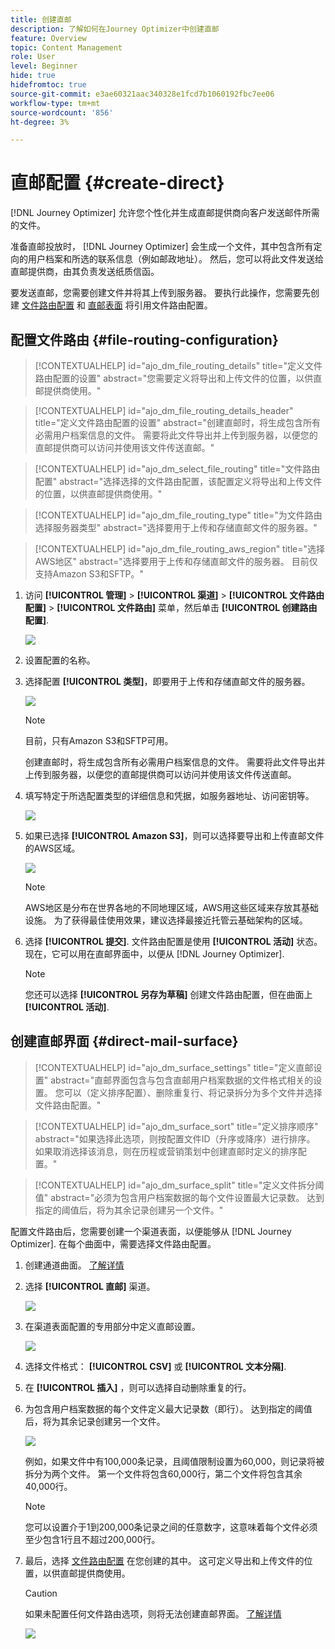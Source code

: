 ```yaml
---
title: 创建直邮
description: 了解如何在Journey Optimizer中创建直邮
feature: Overview
topic: Content Management
role: User
level: Beginner
hide: true
hidefromtoc: true
source-git-commit: e3ae60321aac340328e1fcd7b1060192fbc7ee06
workflow-type: tm+mt
source-wordcount: '856'
ht-degree: 3%

---
```


# 直邮配置 {#create-direct}

[!DNL Journey Optimizer] 允许您个性化并生成直邮提供商向客户发送邮件所需的文件。

准备直邮投放时， [!DNL Journey Optimizer] 会生成一个文件，其中包含所有定向的用户档案和所选的联系信息（例如邮政地址）。 然后，您可以将此文件发送给直邮提供商，由其负责发送纸质信函。

要发送直邮，您需要创建文件并将其上传到服务器。 要执行此操作，您需要先创建 [文件路由配置](#file-routing-configuration) 和 [直邮表面](#direct-mail-surface) 将引用文件路由配置。

## 配置文件路由 {#file-routing-configuration}

>[!CONTEXTUALHELP]
>id="ajo_dm_file_routing_details"
>title="定义文件路由配置的设置"
>abstract="您需要定义将导出和上传文件的位置，以供直邮提供商使用。"

>[!CONTEXTUALHELP]
>id="ajo_dm_file_routing_details_header"
>title="定义文件路由配置的设置"
>abstract="创建直邮时，将生成包含所有必需用户档案信息的文件。 需要将此文件导出并上传到服务器，以便您的直邮提供商可以访问并使用该文件传送直邮。"

>[!CONTEXTUALHELP]
>id="ajo_dm_select_file_routing"
>title="文件路由配置"
>abstract="选择选择的文件路由配置，该配置定义将导出和上传文件的位置，以供直邮提供商使用。"

>[!CONTEXTUALHELP]
>id="ajo_dm_file_routing_type"
>title="为文件路由选择服务器类型"
>abstract="选择要用于上传和存储直邮文件的服务器。"

>[!CONTEXTUALHELP]
>id="ajo_dm_file_routing_aws_region"
>title="选择AWS地区"
>abstract="选择要用于上传和存储直邮文件的服务器。 目前仅支持Amazon S3和SFTP。"

1. 访问 **[!UICONTROL 管理]** > **[!UICONTROL 渠道]** > **[!UICONTROL 文件路由配置]** > **[!UICONTROL 文件路由]** 菜单，然后单击 **[!UICONTROL 创建路由配置]**.

   ![](assets/file-routing-config-button.png)

1. 设置配置的名称。

1. 选择配置 **[!UICONTROL 类型]**，即要用于上传和存储直邮文件的服务器。<!--why is it Type and not Server or Server type? asked to PM-->

   ![](assets/file-routing-config-type.png)

   >[!NOTE]
   >
   >目前，只有Amazon S3和SFTP可用。

   创建直邮时，将生成包含所有必需用户档案信息的文件。 需要将此文件导出并上传到服务器，以便您的直邮提供商可以访问并使用该文件传送直邮。

1. 填写特定于所选配置类型的详细信息和凭据，如服务器地址、访问密钥等。 <!--need to detail more?-->

   <!--![](assets/file-routing-config-aws-details.png)-->

   ![](assets/file-routing-config-sftp-details.png)

1. 如果已选择 **[!UICONTROL Amazon S3]**，则可以选择要导出和上传直邮文件的AWS区域。

   ![](assets/file-routing-config-aws-region.png)

   >[!NOTE]
   >
   >AWS地区是分布在世界各地的不同地理区域，AWS用这些区域来存放其基础设施。 为了获得最佳使用效果，建议选择最接近托管云基础架构的区域。

1. 选择 **[!UICONTROL 提交]**. 文件路由配置是使用 **[!UICONTROL 活动]** 状态。 现在，它可以用在直邮界面中，以便从 [!DNL Journey Optimizer].

   >[!NOTE]
   >
   >您还可以选择 **[!UICONTROL 另存为草稿]** 创建文件路由配置，但在曲面上 **[!UICONTROL 活动]**.

## 创建直邮界面 {#direct-mail-surface}

>[!CONTEXTUALHELP]
>id="ajo_dm_surface_settings"
>title="定义直邮设置"
>abstract="直邮界面包含与包含直邮用户档案数据的文件格式相关的设置。 您可以（定义排序配置）、删除重复行、将记录拆分为多个文件并选择文件路由配置。"

>[!CONTEXTUALHELP]
>id="ajo_dm_surface_sort"
>title="定义排序顺序"
>abstract="如果选择此选项，则按配置文件ID（升序或降序）进行排序。 如果取消选择该消息，则在历程或营销策划中创建直邮时定义的排序配置。"

>[!CONTEXTUALHELP]
>id="ajo_dm_surface_split"
>title="定义文件拆分阈值"
>abstract="必须为包含用户档案数据的每个文件设置最大记录数。 达到指定的阈值后，将为其余记录创建另一个文件。"

配置文件路由后，您需要创建一个渠道表面，以便能够从 [!DNL Journey Optimizer]. 在每个曲面中，需要选择文件路由配置。

1. 创建通道曲面。 [了解详情](channel-surfaces.md)

1. 选择 **[!UICONTROL 直邮]** 渠道。

   ![](assets/surface-direct-mail-channel.png)

1. 在渠道表面配置的专用部分中定义直邮设置。

   ![](assets/surface-direct-mail-settings.png)

1. 选择文件格式： **[!UICONTROL CSV]** 或 **[!UICONTROL 文本分隔]**.

1. 在 **[!UICONTROL 插入]** ，则可以选择自动删除重复的行。

1. 为包含用户档案数据的每个文件定义最大记录数（即行）。 达到指定的阈值后，将为其余记录创建另一个文件。

   ![](assets/surface-direct-mail-split.png)

   例如，如果文件中有100,000条记录，且阈值限制设置为60,000，则记录将被拆分为两个文件。 第一个文件将包含60,000行，第二个文件将包含其余40,000行。

   >[!NOTE]
   >
   >您可以设置介于1到200,000条记录之间的任意数字，这意味着每个文件必须至少包含1行且不超过200,000行。

1. 最后，选择 [文件路由配置](#file-routing-configuration) 在您创建的其中。 这可定义导出和上传文件的位置，以供直邮提供商使用。

   >[!CAUTION]
   >
   >如果未配置任何文件路由选项，则将无法创建直邮界面。 [了解详情](#file-routing-configuration)

   ![](assets/surface-direct-mail-file-routing.png)